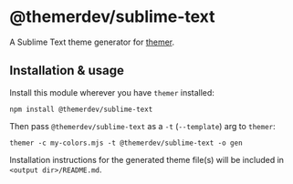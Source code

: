 # @themerdev/sublime-text

A Sublime Text theme generator for [themer](https://github.com/themerdev/themer).

## Installation & usage

Install this module wherever you have `themer` installed:

    npm install @themerdev/sublime-text

Then pass `@themerdev/sublime-text` as a `-t` (`--template`) arg to `themer`:

    themer -c my-colors.mjs -t @themerdev/sublime-text -o gen

Installation instructions for the generated theme file(s) will be included in `<output dir>/README.md`.

